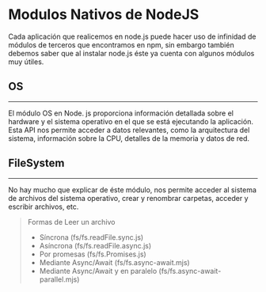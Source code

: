 # Modulos Nativos de NodeJS

Cada aplicación que realicemos en node.js puede hacer uso de infinidad de módulos de terceros que encontramos en npm, sin embargo también debemos saber que al instalar node.js éste ya cuenta con algunos módulos muy útiles.

## OS
---
El módulo OS en Node. js proporciona información detallada sobre el hardware y el sistema operativo en el que se está ejecutando la aplicación. Esta API nos permite acceder a datos relevantes, como la arquitectura del sistema, información sobre la CPU, detalles de la memoria y datos de red.

## FileSystem
---
No hay mucho que explicar de éste módulo, nos permite acceder al sistema de archivos del sistema operativo, crear y renombrar carpetas, acceder y escribir archivos, etc.

> Formas de Leer un archivo
>- Síncrona (fs/fs.readFile.sync.js)
>- Asíncrona (fs/fs.readFile.async.js)
>- Por promesas (fs/fs.Promises.js)
>- Mediante Async/Await (fs/fs.async-await.mjs)
>- Mediante Async/Await y en paralelo (fs/fs.async-await-parallel.mjs)